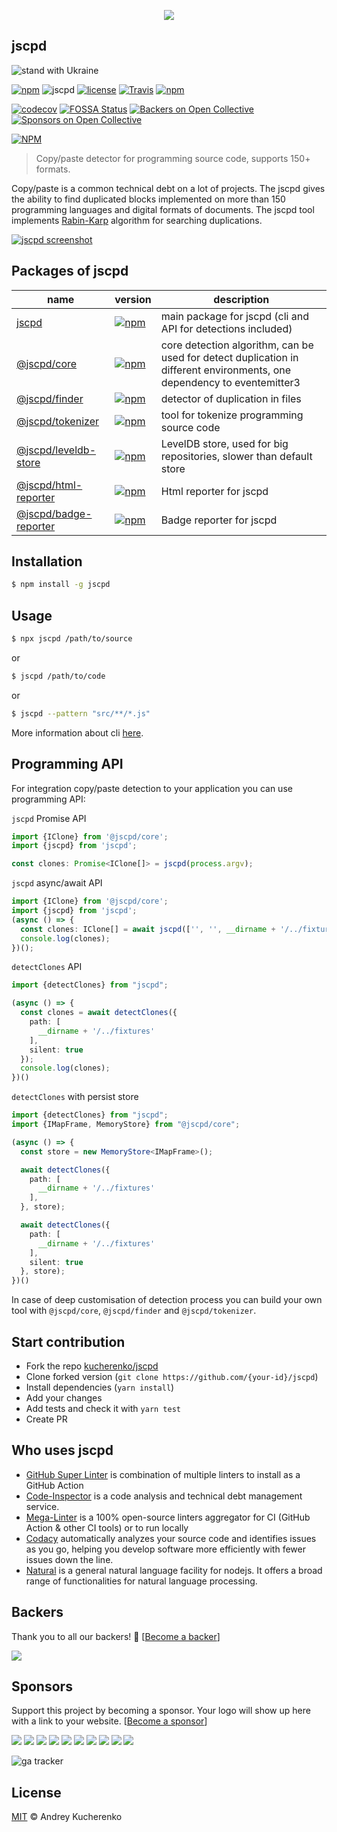 
<p align="center">
  <img src="https://raw.githubusercontent.com/kucherenko/jscpd/master/assets/logo.svg?sanitize=true">
</p>

## jscpd

![stand with Ukraine](https://badgen.net/badge/support/UKRAINE/?color=0057B8&labelColor=FFD700)

[![npm](https://img.shields.io/npm/v/jscpd.svg?style=flat-square)](https://www.npmjs.com/package/jscpd)
![jscpd](https://raw.githubusercontent.com/kucherenko/jscpd/master/assets/jscpd-badge.svg?sanitize=true)
[![license](https://img.shields.io/github/license/kucherenko/jscpd.svg?style=flat-square)](https://github.com/kucherenko/jscpd/blob/master/LICENSE)
[![Travis](https://img.shields.io/travis/kucherenko/jscpd.svg?style=flat-square)](https://travis-ci.org/kucherenko/jscpd)
[![npm](https://img.shields.io/npm/dw/jscpd.svg?style=flat-square)](https://www.npmjs.com/package/jscpd)


[![codecov](https://codecov.io/gh/kucherenko/jscpd/branch/master/graph/badge.svg)](https://codecov.io/gh/kucherenko/jscpd)
[![FOSSA Status](https://app.fossa.io/api/projects/git%2Bgithub.com%2Fkucherenko%2Fjscpd.svg?type=shield)](https://app.fossa.io/projects/git%2Bgithub.com%2Fkucherenko%2Fjscpd?ref=badge_shield)
[![Backers on Open Collective](https://opencollective.com/jscpd/backers/badge.svg)](#backers)
[![Sponsors on Open Collective](https://opencollective.com/jscpd/sponsors/badge.svg)](#sponsors)

[![NPM](https://nodei.co/npm/jscpd.svg)](https://nodei.co/npm/jscpd/)

> Copy/paste detector for programming source code, supports 150+ formats.

Copy/paste is a common technical debt on a lot of projects. The jscpd gives the ability to find duplicated blocks implemented on more than 150 programming languages and digital formats of documents.
The jscpd tool implements [Rabin-Karp](https://en.wikipedia.org/wiki/Rabin%E2%80%93Karp_algorithm) algorithm for searching duplications.

[![jscpd screenshot](https://raw.githubusercontent.com/kucherenko/jscpd/master/assets/screenshot-1.png?raw=true)](https://kucherenko.github.io/jscpd/)

## Packages of jscpd

| name                 | version  |  description  |
|----------------------|----------|---------------|
| [jscpd](packages/jscpd) | [![npm](https://img.shields.io/npm/v/jscpd.svg?style=flat-square)](https://www.npmjs.com/package/jscpd) | main package for jscpd (cli and API for detections included) |
| [@jscpd/core](packages/core) | [![npm](https://img.shields.io/npm/v/@jscpd/core.svg?style=flat-square)](https://www.npmjs.com/package/@jscpd/core) |core detection algorithm, can be used for detect duplication in different environments, one dependency to eventemitter3 |
| [@jscpd/finder](packages/finder) | [![npm](https://img.shields.io/npm/v/@jscpd/finder.svg?style=flat-square)](https://www.npmjs.com/package/@jscpd/finder) | detector of duplication in files  |
| [@jscpd/tokenizer](packages/tokenizer) | [![npm](https://img.shields.io/npm/v/@jscpd/tokenizer.svg?style=flat-square)](https://www.npmjs.com/package/@jscpd/tokenizer) | tool for tokenize programming source code |
| [@jscpd/leveldb-store](packages/leveldb-store) | [![npm](https://img.shields.io/npm/v/@jscpd/leveldb-store.svg?style=flat-square)](https://www.npmjs.com/package/@jscpd/leveldb-store) | LevelDB store, used for big repositories, slower than default store |
| [@jscpd/html-reporter](packages/html-reporter) | [![npm](https://img.shields.io/npm/v/@jscpd/html-reporter.svg?style=flat-square)](https://www.npmjs.com/package/@jscpd/html-reporter) | Html reporter for jscpd |
| [@jscpd/badge-reporter](packages/badge-reporter) | [![npm](https://img.shields.io/npm/v/@jscpd/badge-reporter.svg?style=flat-square)](https://www.npmjs.com/package/@jscpd/badge-reporter) | Badge reporter for jscpd |

## Installation
```bash
$ npm install -g jscpd
```
## Usage
```bash
$ npx jscpd /path/to/source
```
or

```bash
$ jscpd /path/to/code
```
or

```bash
$ jscpd --pattern "src/**/*.js"
```
More information about cli [here](packages/jscpd).

## Programming API

For integration copy/paste detection to your application you can use programming API:

`jscpd` Promise API
```typescript
import {IClone} from '@jscpd/core';
import {jscpd} from 'jscpd';

const clones: Promise<IClone[]> = jscpd(process.argv);
```

`jscpd` async/await API
```typescript
import {IClone} from '@jscpd/core';
import {jscpd} from 'jscpd';
(async () => {
  const clones: IClone[] = await jscpd(['', '', __dirname + '/../fixtures', '-m', 'weak', '--silent']);
  console.log(clones);
})();

```

`detectClones` API
```typescript
import {detectClones} from "jscpd";

(async () => {
  const clones = await detectClones({
    path: [
      __dirname + '/../fixtures'
    ],
    silent: true
  });
  console.log(clones);
})()
```

`detectClones` with persist store
```typescript
import {detectClones} from "jscpd";
import {IMapFrame, MemoryStore} from "@jscpd/core";

(async () => {
  const store = new MemoryStore<IMapFrame>();

  await detectClones({
    path: [
      __dirname + '/../fixtures'
    ],
  }, store);

  await detectClones({
    path: [
      __dirname + '/../fixtures'
    ],
    silent: true
  }, store);
})()
```

In case of deep customisation of detection process you can build your own tool with `@jscpd/core`, `@jscpd/finder` and `@jscpd/tokenizer`.

## Start contribution

 - Fork the repo [kucherenko/jscpd](https://github.com/kucherenko/jscpd/)
 - Clone forked version (`git clone https://github.com/{your-id}/jscpd`)
 - Install dependencies (`yarn install`)
 - Add your changes
 - Add tests and check it with `yarn test`
 - Create PR

## Who uses jscpd
 - [GitHub Super Linter](https://github.com/github/super-linter) is combination of multiple linters to install as a GitHub Action
 - [Code-Inspector](https://www.code-inspector.com/) is a code analysis and technical debt management service.
 - [Mega-Linter](https://nvuillam.github.io/mega-linter/) is a 100% open-source linters aggregator for CI (GitHub Action & other CI tools) or to run locally
 - [Codacy](http://docs.codacy.com/getting-started/supported-languages-and-tools/) automatically analyzes your source code and identifies issues as you go, helping you develop software more efficiently with fewer issues down the line.
 - [Natural](https://github.com/NaturalNode/natural) is a general natural language facility for nodejs. It offers a broad range of functionalities for natural language processing.


## Backers

Thank you to all our backers! 🙏 [[Become a backer](https://opencollective.com/jscpd#backer)]

<a href="https://opencollective.com/jscpd#backers" target="_blank"><img src="https://opencollective.com/jscpd/backers.svg?width=890"></a>
## Sponsors

Support this project by becoming a sponsor. Your logo will show up here with a link to your website. [[Become a sponsor](https://opencollective.com/jscpd#sponsor)]

<a href="https://opencollective.com/jscpd/sponsor/0/website" target="_blank"><img src="https://opencollective.com/jscpd/sponsor/0/avatar.svg"></a>
<a href="https://opencollective.com/jscpd/sponsor/1/website" target="_blank"><img src="https://opencollective.com/jscpd/sponsor/1/avatar.svg"></a>
<a href="https://opencollective.com/jscpd/sponsor/2/website" target="_blank"><img src="https://opencollective.com/jscpd/sponsor/2/avatar.svg"></a>
<a href="https://opencollective.com/jscpd/sponsor/3/website" target="_blank"><img src="https://opencollective.com/jscpd/sponsor/3/avatar.svg"></a>
<a href="https://opencollective.com/jscpd/sponsor/4/website" target="_blank"><img src="https://opencollective.com/jscpd/sponsor/4/avatar.svg"></a>
<a href="https://opencollective.com/jscpd/sponsor/5/website" target="_blank"><img src="https://opencollective.com/jscpd/sponsor/5/avatar.svg"></a>
<a href="https://opencollective.com/jscpd/sponsor/6/website" target="_blank"><img src="https://opencollective.com/jscpd/sponsor/6/avatar.svg"></a>
<a href="https://opencollective.com/jscpd/sponsor/7/website" target="_blank"><img src="https://opencollective.com/jscpd/sponsor/7/avatar.svg"></a>
<a href="https://opencollective.com/jscpd/sponsor/8/website" target="_blank"><img src="https://opencollective.com/jscpd/sponsor/8/avatar.svg"></a>
<a href="https://opencollective.com/jscpd/sponsor/9/website" target="_blank"><img src="https://opencollective.com/jscpd/sponsor/9/avatar.svg"></a>

![ga tracker](https://www.google-analytics.com/collect?v=1&a=257770996&t=pageview&dl=https%3A%2F%2Fgithub.com%2Fkucherenko%2Fjscpd&ul=en-us&de=UTF-8&cid=978224512.1377738459&tid=UA-730549-17&z=887657232 "ga tracker")

## License

[MIT](LICENSE) © Andrey Kucherenko
